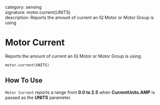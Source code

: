 category: sensing  
signature: motor.current(UNITS)  
description: Reports the amount of current an IQ Motor or Motor Group is using  

# Motor Current

Reports the amount of current an IQ Motor or Motor Group is using.

```python
motor.current(UNITS)
```

## How To Use

`Motor Current` reports a range from **0.0 to 2.5** when **CurrentUnits.AMP** is passed as the **UNITS** parameter.

<advanced>
</advanced>

